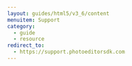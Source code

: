 ```yaml
---
layout: guides/html5/v3_6/content
menuitem: Support
category: 
  - guide
  - resource
redirect_to:
  - https://support.photoeditorsdk.com
---
```

